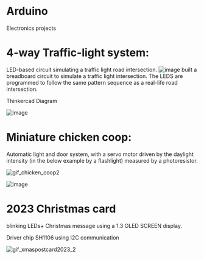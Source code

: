 # Arduino
Electronics projects
# 4-way Traffic-light system: 

LED-based circuit simulating a traffic light road intersection.
![image](https://github.com/a-faria/Arduino/assets/122120022/df244f16-f7b4-4a17-b26d-b06b65a968d3)
built a breadboard circuit to simulate a traffic light intersection. The LEDS are programmed to follow the same pattern sequence as a real-life road intersection.

Thinkercad Diagram

![image](https://github.com/a-faria/Arduino/assets/122120022/2b7e265a-2c4c-4af1-87db-c8adb102f275)

# Miniature chicken coop: 
Automatic light and door system, with a servo motor driven by the daylight intensity (in the below example by a flashlight) measured by a photoresistor.

![gif_chicken_coop2](https://github.com/a-faria/Arduino/assets/122120022/2363d676-b38d-4fb1-b002-4011b4533e9b)

![image](https://github.com/a-faria/Arduino/assets/122120022/31f36dc8-cf40-4ea1-ae8e-c638b29ccef5)


# 2023 Christmas card
blinking LEDs+ Christmas message using a 1.3 OLED SCREEN display. 

Driver chip SH1106 using I2C communication

![gif_xmaspostcard2023_2](https://github.com/a-faria/Arduino/assets/122120022/c87fd655-1af6-4c2a-a6ef-ad2b52fda991)
